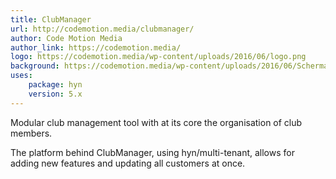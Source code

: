 ```yaml
---
title: ClubManager
url: http://codemotion.media/clubmanager/
author: Code Motion Media
author_link: https://codemotion.media/
logo: https://codemotion.media/wp-content/uploads/2016/06/logo.png
background: https://codemotion.media/wp-content/uploads/2016/06/Schermafbeelding-2016-06-14-om-13.03.37.png
uses:
    package: hyn
    version: 5.x
---
```

Modular club management tool with at its core the organisation of club members.

The platform behind ClubManager, using hyn/multi-tenant, allows for adding new features and updating
all customers at once.
